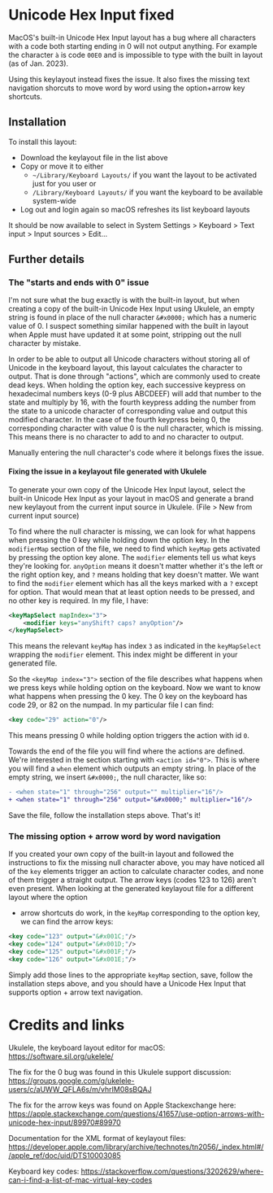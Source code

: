 # Unicode Hex Input fixed

MacOS's built-in Unicode Hex Input layout has a bug where all characters with 
a code both starting ending in 0 will not output anything. For example the
character `à` is code `00E0` and is impossible to type with the built in layout
(as of Jan. 2023).

Using this keylayout instead fixes the issue. 
It also fixes the missing text navigation shorcuts to move word by word using
the option+arrow key shortcuts.

## Installation

To install this layout:

- Download the keylayout file in the list above
- Copy or move it to either
    - `~/Library/Keyboard Layouts/`
    if you want the layout to be activated just for you user or 
    - `/Library/Keyboard Layouts/`
        if you want the keyboard to be available system-wide
- Log out and login again so macOS refreshes its list keyboard layouts

It should be now available to select in 
System Settings > Keyboard > Text input > Input sources > Edit...

## Further details

### The "starts and ends with 0" issue

I'm not sure what the bug exactly is with the built-in layout, but when creating
a copy of the built-in Unicode Hex Input using Ukulele, an empty string is found
in place of the null character `&#x0000;` which has a numeric value of 0. I 
suspect something similar happened with the built in layout when Apple must have
updated it at some point, stripping out the null character by mistake.

In order to be able to output all Unicode characters without storing all of
Unicode in the keyboard layout, this layout calculates the character to output.
That is done through "actions", which  are commonly used to create dead keys.
When holding the option key, each successive keypress on hexadecimal numbers
keys (0-9 plus ABCDEEF) will add that number to the state and multiply by 16,
with the fourth keypress adding the number from the state to a unicode character
of corresponding value and output this modified character. In the case of the
fourth keypress being 0, the corresponding character with value 0 is the null
character, which is missing. This means there is no character to add to and no
character to output.

Manually entering the null character's code where it belongs fixes the
issue.

#### Fixing the issue in a keylayout file generated with Ukulele

To generate your own copy of the Unicode Hex Input layout, select the built-in
Unicode Hex Input as your layout in macOS and generate a brand new keylayout
from the current input source in Ukulele. (File > New from current input source)

To find where the null character is missing, we can look for what happens when
pressing the 0 key while holding down the option key. In the `modifierMap`
section of the file, we need to find which `keyMap` gets activated by pressing
the option key alone. The `modifier` elements tell us what keys they're looking
for. `anyOption` means it doesn't matter whether it's the left or the right
option key, and `?` means holding that key doesn't matter. We want to find the
`modifier` element which has all the keys marked with a `?` except for option. 
That would mean that at least option needs to be pressed, and no other key is 
required. In my file, I have:
```xml
<keyMapSelect mapIndex="3">
    <modifier keys="anyShift? caps? anyOption"/>
</keyMapSelect>
```
This means the relevant `keyMap` has index `3` as indicated in the
`keyMapSelect` wrapping the `modifier` element. This index might be different in
your generated file.

So the `<keyMap index="3">` section of the file describes what happens when we
press keys while holding option on the keyboard. Now we want to know what
happens when pressing the 0 key. The 0 key on the keyboard has code 29, or 82 on
the numpad. In my particular file I can find:
```xml
<key code="29" action="0"/>
```
This means pressing 0 while holding option triggers the action with id `0`.

Towards the end of the file you will find where the actions are defined.
We're interested in the section starting with `<action id="0">`. This is where
you will find a `when` element which outputs an empty string. In place of the 
empty string, we insert `&#x0000;`, the null character, like so:
```diff
- <when state="1" through="256" output="" multiplier="16"/>
+ <when state="1" through="256" output="&#x0000;" multiplier="16"/>
```

Save the file, follow the installation steps above. That's it!

### The missing option + arrow word by word navigation

If you created your own copy of the built-in layout and followed the instructions
to fix the missing null character above, you may have noticed all of the `key`
elements trigger an action to calculate character codes, and none of them trigger
a straight output. The arrow keys (codes 123 to 126) aren't even present. When 
looking at the generated keylayout file for a different layout where the option
 + arrow shortcuts do work, in the `keyMap` corresponding to the option key,
we can find the arrow keys:
```xml
<key code="123" output="&#x001C;"/>
<key code="124" output="&#x001D;"/>
<key code="125" output="&#x001F;"/>
<key code="126" output="&#x001E;"/>
```
Simply add those lines to the appropriate `keyMap` section, save, follow the
installation steps above, and you should have a Unicode Hex Input that supports
option + arrow text navigation.

Credits and links
=================

Ukulele, the keyboard layout editor for macOS:
https://software.sil.org/ukelele/

The fix for the 0 bug was found in this Ukulele support discussion:
https://groups.google.com/g/ukelele-users/c/aUWW_QFLA6s/m/vhrIM08sBQAJ

The fix for the arrow keys was found on Apple Stackexchange here:
https://apple.stackexchange.com/questions/41657/use-option-arrows-with-unicode-hex-input/89970#89970

Documentation for the XML format of keylayout files:
https://developer.apple.com/library/archive/technotes/tn2056/_index.html#//apple_ref/doc/uid/DTS10003085

Keyboard key codes:
https://stackoverflow.com/questions/3202629/where-can-i-find-a-list-of-mac-virtual-key-codes
